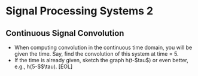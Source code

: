 # Signal Processing Systems 2

## Continuous Signal Convolution  

- When computing convolution in the continuous time domain, you will be given the time. Say, find the convolution of this system at time = 5.
- If the time is already given, sketch the graph h(t-\$tau\$) or even better, e.g., h(5-$$\tau).
[EOL]